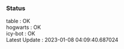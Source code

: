 ### Status


table : OK  
hogwarts : OK  
icy-bot : OK  
Latest Update : 2023-01-08 04:09:40.687024
